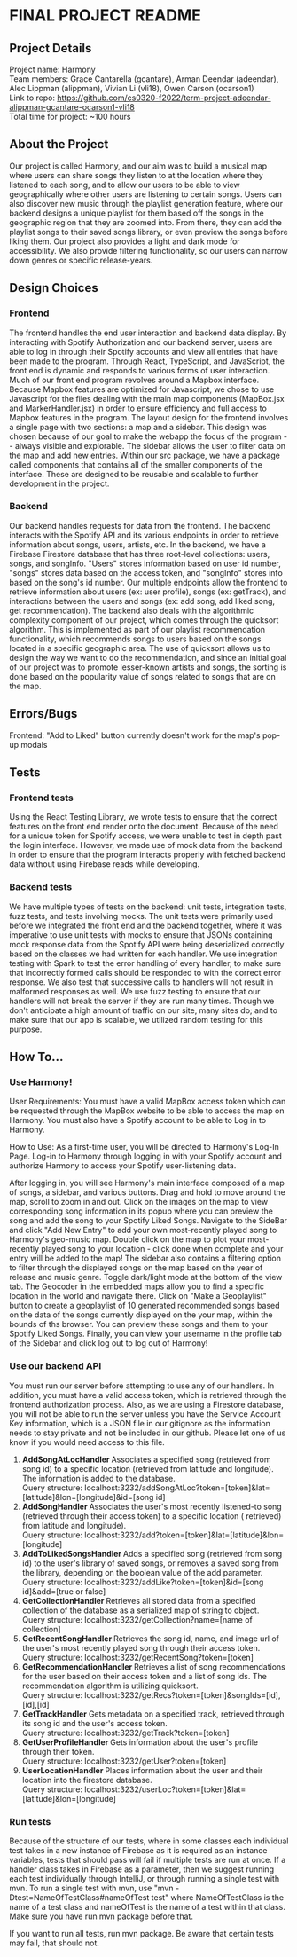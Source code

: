 # FINAL PROJECT README

## Project Details
Project name: Harmony \
Team members: Grace Cantarella (gcantare), Arman Deendar (adeendar), Alec Lippman (alippman), Vivian Li (vli18), Owen Carson (ocarson1) \
Link to repo:  https://github.com/cs0320-f2022/term-project-adeendar-alippman-gcantare-ocarson1-vli18 \
Total time for project: ~100 hours

## About the Project
Our project is called Harmony, and our aim was to build a musical map where users can share songs they listen to at the location where
they listened to each song, and to allow our users to be able to view geographically where other users are listening to certain songs. 
Users can also discover new music through the playlist generation feature, where our backend designs a unique playlist for them based off
the songs in the geographic region that they are zoomed into. From there, they can add the playlist songs to their saved songs library, or even
preview the songs before liking them. Our project also provides a light and dark mode for accessibility. 
We also provide filtering functionality, so our users can narrow down genres or specific release-years. 

## Design Choices

### Frontend
The frontend handles the end user interaction and backend data display. By interacting with Spotify Authorization and our backend server, users are able to log in through their Spotify accounts and view all entries that have been made to the program. Through React, TypeScript, and JavaScript, the front end is dynamic and responds to various forms of user interaction.
Much of our front end program revolves around a Mapbox interface. Because Mapbox features are optimized for Javascript, we chose to use Javascript for the files dealing with the main map components (MapBox.jsx and MarkerHandler.jsx) in order to ensure efficiency and full access to Mapbox features in the program.
The layout design for the frontend involves a single page with two sections: a map and a sidebar. This design was chosen because of our goal to make the webapp the focus of the program -- always visible and explorable. The sidebar allows the user to filter data on the map and add new entries. 
Within our src package, we have a package called components that contains all of the smaller components of the interface. These are designed to be reusable and scalable to further development in the project.

### Backend
Our backend handles requests for data from the frontend. The backend interacts with the Spotify API and its various
endpoints in order to retrieve information about songs, users, artists, etc. 
In the backend, we have a Firebase Firestore database that has three root-level collections: users, songs, and songInfo.
"Users" stores information based on user id number, "songs" stores data based on the access token, and "songInfo" stores info based on
the song's id number. Our multiple endpoints allow the frontend to retrieve information about users (ex: user profile), songs (ex: getTrack),
and interactions between the users and songs (ex: add song, add liked song, get recommendation). 
The backend also deals with the algorithmic complexity component of our project, which comes through the quicksort algorithm. This is implemented
as part of our playlist recommendation functionality, which recommends songs to users based on the songs located in a specific geographic
area. The use of quicksort allows us to design the way we want to do the recommendation, and since an initial goal of our project was to promote
lesser-known artists and songs, the sorting is done based on the popularity value of songs related to songs that are on the map.

## Errors/Bugs
Frontend:
"Add to Liked" button currently doesn't work for the map's pop-up modals

## Tests

### Frontend tests

Using the React Testing Library, we wrote tests to ensure that the correct features on the front end render onto the document. Because of the need for a unique token for Spotify access, we were unable to test in depth past the login interface. However, we made use of mock data from the backend in order to ensure that the program interacts properly with fetched backend data without using Firebase reads while developing.

### Backend tests
We have multiple types of tests on the backend: unit tests, integration tests, fuzz tests, and tests involving mocks. 
The unit tests were primarily used before we integrated the front end and the backend together, where it was imperative
to use unit tests with mocks to ensure that JSONs containing mock response data from the Spotify API were being 
deserialized correctly based on the classes we had written for each handler.
We use integration testing with Spark to test the error handling of every handler, to make sure that incorrectly formed calls
should be responded to with the correct error response. We also test that successive calls to handlers will not result in
malformed responses as well.
We use fuzz testing to ensure that our handlers will not break the server if they are run many times. Though we don't anticipate
a high amount of traffic on our site, many sites do; and to make sure that our app is scalable, we utilized random testing for this purpose.

## How To...

### Use Harmony!

User Requirements:
You must have a valid MapBox access token which can be requested through the MapBox website to be able to access the map on Harmony. 
You must also have a Spotify account to be able to Log in to Harmony.

How to Use:
As a first-time user, you will be directed to Harmony's Log-In Page. Log-in to Harmony through logging in with your Spotify account and authorize Harmony to access your Spotify user-listening data.

After logging in, you will see Harmony's main interface composed of a map of songs, a sidebar, and various buttons. Drag and hold to move around the map, scroll to zoom in and out. Click on the images on the map to view corresponding song information in its popup where you can preview the song and add the song to your Spotify Liked Songs. Navigate to the SideBar and click "Add New Entry" to add your own most-recently played song to Harmony's geo-music map. Double click on the map to plot your most-recently played song to your location - click done when complete and your entry will be added to the map! The sidebar also contains a filtering option to filter through the displayed songs on the map based on the year of release and music genre. Toggle dark/light mode at the bottom of the view tab. The Geocoder in the embedded maps allow you to find a specific location in the world and navigate there. Click on "Make a Geoplaylist" button to create a geoplaylist of 10 generated recommended songs based on the data of the songs currently displayed on the your map, within the bounds of ths browser. You can preview these songs and them to your Spotify Liked Songs. Finally, you can view your username in the profile tab of the Sidebar and click log out to log out of Harmony!

### Use our backend API

You must run our server before attempting to use any of our handlers. In addition, you must have a 
valid access token, which is retrieved through the frontend authorization process. 
Also, as we are using a Firestore database, you will not be able to run the server unless you have the Service Account Key
information, which is a JSON file in our gitignore as the information needs to stay private and not be included in our github.
Please let one of us know if you would need access to this file. 
1) <b> AddSongAtLocHandler </b>
Associates a specified song (retrieved from song id) to a specific location (retrieved from latitude and longitude).
The information is added to the database. \
Query structure: localhost:3232/addSongAtLoc?token=[token]&lat=[latitude]&lon=[longitude]&id=[song id]
2) <b> AddSongHandler </b>
Associates the user's most recently listened-to song (retrieved through their access token) to a specific location (
retrieved) from latitude and longitude). \
Query structure: localhost:3232/add?token=[token]&lat=[latitude]&lon=[longitude]
3) <b> AddToLikedSongsHandler </b>
Adds a specified song (retrieved from song id) to the user's library of saved songs, or removes 
a saved song from the library, depending on the boolean value of the add parameter. \
Query structure: localhost:3232/addLike?token=[token]&id=[song id]&add=[true or false]
4) <b> GetCollectionHandler </b>
Retrieves all stored data from a specified collection of the database as a serialized map of string to object. \
Query structure: localhost:3232/getCollection?name=[name of collection]
5) <b> GetRecentSongHandler </b>
Retrieves the song id, name, and image url of the user's most recently played song through their access token. \
Query structure: localhost:3232/getRecentSong?token=[token]
6) <b> GetRecommendationHandler </b>
Retrieves a list of song recommendations for the user based on their access token and a list of song ids. 
The recommendation algorithm is utilizing quicksort. \
Query structure: localhost:3232/getRecs?token=[token]&songIds=[id],[id],[id]
7) <b> GetTrackHandler </b>
Gets metadata on a specified track, retrieved through its song id and the user's access token. \
Query structure: localhost:3232/getTrack?token=[token]
8) <b> GetUserProfileHandler </b>
Gets information about the user's profile through their token.  \
Query structure: localhost:3232/getUser?token=[token]
9) <b> UserLocationHandler </b>
Places information about the user and their location into the firestore database. \
Query structure: localhost:3232/userLoc?token=[token]&lat=[latitude]&lon=[longitude]

### Run tests
Because of the structure of our tests, where in some classes each individual test takes in
a new instance of Firebase as it is required as an instance variables, tests that should pass will
fail if multiple tests are run at once. If a handler class takes in Firebase as a parameter, then
we suggest running each test individually through IntelliJ, or through running a single test with mvn.
To run a single test with mvn, use "mvn -Dtest=NameOfTestClass#nameOfTest test" where NameOfTestClass is the
name of a test class and nameOfTest is the name of a test within that class. Make sure you have run mvn
package before that.

If you want to run all tests, run mvn package. Be aware that certain tests may fail, that should not.
